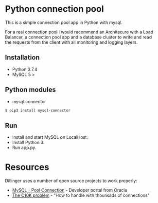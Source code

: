 # Python connection pool


This is a simple connection pool app in Python with mysql.

For a real connection pool I would recommend an Architecure with a Load Balancer, a connection pool app and a database cluster to write and read the requests from the client with all monitoring and logging layers.

## Installation

- Python 3.7.4
- MySQL 5 >

## Python modules

- mysql.connector

```sh
$ pip3 install mysql-connector 
```
## Run

- Install and start MySQL on LocalHost.
- Install Python 3.
-  Run app.py.

# Resources

Dillinger uses a number of open source projects to work properly:

* [MySQL - Pool Connection](https://dev.mysql.com/doc/connector-python/en/connector-python-connection-pooling.html) - Developer portal from Oracle
* [The C10K problem](http://www.kegel.com/c10k.html) - "How to handle with thounsads of connections" 

